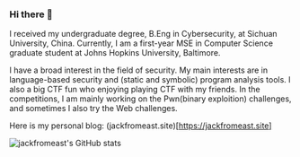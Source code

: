 ### Hi there 👋

<!--
**jackfromeast/jackfromeast** is a ✨ _special_ ✨ repository because its `README.md` (this file) appears on your GitHub profile.

Here are some ideas to get you started:

- 🔭 I’m currently working on ...
- 🌱 I’m currently learning ...
- 👯 I’m looking to collaborate on ...
- 🤔 I’m looking for help with ...
- 💬 Ask me about ...
- 📫 How to reach me: ...
- 😄 Pronouns: ...
- ⚡ Fun fact: ...
-->

I received my undergraduate degree, B.Eng in Cybersecurity, at Sichuan University, China. Currently, I am a first-year MSE in Computer Science graduate student at Johns Hopkins University, Baltimore. 

I have a broad interest in the field of security. My main interests are in language-based security and (static and symbolic) program analysis tools. I also a big CTF fun who enjoying playing CTF with my friends. In the competitions, I am mainly working on the Pwn(binary exploition) challenges, and sometimes I also try the Web challenges.

Here is my personal blog: (jackfromeast.site)[https://jackfromeast.site]

![jackfromeast's GitHub stats](https://github-readme-stats.vercel.app/api?username=jackfromeast&show_icons=true&theme=dracula)
